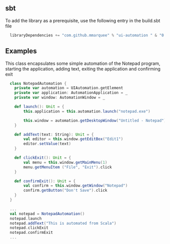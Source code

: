 ## sbt
To add the library as a prerequisite, use the following entry in the build.sbt file

```scala
  libraryDependencies += "com.github.mmarquee" % "ui-automation " & "0.4.3"
```

## Examples

This class encapsulates some simple automation of the Notepad program, starting the application, adding text, exiting the application and confirming exit

```scala
  class NotepadAutomation {
    private var automation = UIAutomation.getElement
    private var application: AutomationApplication = _
    private var window: AutomationWindow = _

    def launch(): Unit = {
        this.application = this.automation.launch("notepad.exe")

        this.window = automation.getDesktopWindow("Untitled - Notepad")
    }

    def addText(text: String): Unit = {
        val editor = this.window.getEditBox("Edit1")
        editor.setValue(text)
    }

    def clickExit(): Unit = {
        val menu = this.window.getMainMenu(1)
        menu.getMenuItem ("File", "Exit").click
    }

    def confirmExit(): Unit = {
        val confirm = this.window.getWindow("Notepad")
        confirm.getButton("Don't Save").click
    }
  }

  ...
  val notepad = NotepadAutomation()
  notepad.launch
  notepad.addText("This is automated from Scala")
  notepad.clickExit
  notepad.confirmExit
  ...

```
